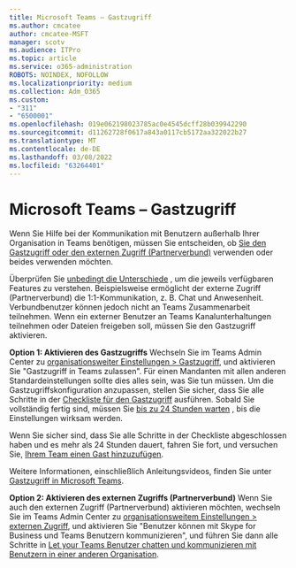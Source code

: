```yaml
---
title: Microsoft Teams – Gastzugriff
ms.author: cmcatee
author: cmcatee-MSFT
manager: scotv
ms.audience: ITPro
ms.topic: article
ms.service: o365-administration
ROBOTS: NOINDEX, NOFOLLOW
ms.localizationpriority: medium
ms.collection: Adm_O365
ms.custom:
- "311"
- "6500001"
ms.openlocfilehash: 019e062198023785ac0e4545dcff28b039942290
ms.sourcegitcommit: d11262728f0617a843a0117cb5172aa322022b27
ms.translationtype: MT
ms.contentlocale: de-DE
ms.lasthandoff: 03/08/2022
ms.locfileid: "63264401"
---
```

# <a name="microsoft-teams---guest-access"></a>Microsoft Teams – Gastzugriff

Wenn Sie Hilfe bei der Kommunikation mit Benutzern außerhalb Ihrer Organisation in Teams benötigen, müssen Sie entscheiden, ob [Sie den Gastzugriff oder den externen Zugriff (Partnerverbund)](https://docs.microsoft.com/microsoftteams/manage-external-access#external-access-vs-guest-access) verwenden oder beides verwenden möchten.

Überprüfen Sie [unbedingt die Unterschiede](https://docs.microsoft.com/microsoftteams/manage-external-access#external-access-vs-guest-access) , um die jeweils verfügbaren Features zu verstehen.  Beispielsweise ermöglicht der externe Zugriff (Partnerverbund) die 1:1-Kommunikation, z. B. Chat und Anwesenheit.  Verbundbenutzer können jedoch nicht an Teams Zusammenarbeit teilnehmen.  Wenn ein externer Benutzer an Teams Kanalunterhaltungen teilnehmen oder Dateien freigeben soll, müssen Sie den Gastzugriff aktivieren.

**Option 1: Aktivieren des Gastzugriffs** Wechseln Sie im Teams Admin Center zu [organisationsweiter Einstellungen > Gastzugriff](https://admin.teams.microsoft.com/company-wide-settings/guest-configuration), und aktivieren Sie "Gastzugriff in Teams zulassen".  Für einen Mandanten mit allen anderen Standardeinstellungen sollte dies alles sein, was Sie tun müssen.  Um die Gastzugriffskonfiguration anzupassen, stellen Sie sicher, dass Sie alle Schritte in der [Checkliste für den Gastzugriff](https://docs.microsoft.com/microsoftteams/guest-access-checklist) ausführen. Sobald Sie vollständig fertig sind, müssen Sie [bis zu 24 Stunden warten](https://docs.microsoft.com/microsoftteams/manage-guests#guest-access-latencies) , bis die Einstellungen wirksam werden.

Wenn Sie sicher sind, dass Sie alle Schritte in der Checkliste abgeschlossen haben und es mehr als 24 Stunden dauert, fahren Sie fort, und versuchen Sie, [Ihrem Team einen Gast hinzuzufügen](https://support.office.com/article/add-guests-to-a-team-in-teams-fccb4fa6-f864-4508-bdde-256e7384a14f#ID0EAABAAA=Desktop).

Weitere Informationen, einschließlich Anleitungsvideos, finden Sie unter [Gastzugriff in Microsoft Teams](https://docs.microsoft.com/microsoftteams/guest-access).

**Option 2: Aktivieren des externen Zugriffs (Partnerverbund)** Wenn Sie auch den externen Zugriff (Partnerverbund) aktivieren möchten, wechseln Sie im Teams Admin Center zu [organisationsweitem Einstellungen > externen Zugriff](https://admin.teams.microsoft.com/company-wide-settings/external-communications), und aktivieren Sie "Benutzer können mit Skype for Business und Teams Benutzern kommunizieren", und führen Sie dann alle Schritte in [Let your Teams  Benutzer chatten und kommunizieren mit Benutzern in einer anderen Organisation](https://docs.microsoft.com/microsoftteams/manage-external-access#let-your-teams-users-chat-and-communicate-with-users-in-another-organization).
